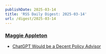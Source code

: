 ```yaml
---
publishDate: 2025-03-14
title: 'RSS Daily Digest: 2025-03-14'
url: /digest/2025-03-14
---
```


### [Maggie Appleton](https://maggieappleton.com/)

  * [ChatGPT Would be a Decent Policy Advisor](https://maggieappleton.com/2025-03-chat-gpt-policy/)
  
